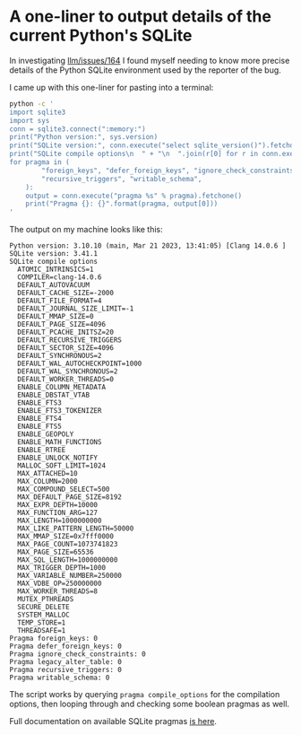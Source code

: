 # A one-liner to output details of the current Python's SQLite

In investigating [llm/issues/164](https://github.com/simonw/llm/issues/164) I found myself needing to know more precise details of the Python SQLite environment used by the reporter of the bug.

I came up with this one-liner for pasting into a terminal:
```bash
python -c '
import sqlite3
import sys
conn = sqlite3.connect(":memory:")
print("Python version:", sys.version)
print("SQLite version:", conn.execute("select sqlite_version()").fetchone()[0])
print("SQLite compile options\n  " + "\n  ".join(r[0] for r in conn.execute("pragma compile_options").fetchall()))
for pragma in (
        "foreign_keys", "defer_foreign_keys", "ignore_check_constraints", "legacy_alter_table",
        "recursive_triggers", "writable_schema",
    ):
    output = conn.execute("pragma %s" % pragma).fetchone()
    print("Pragma {}: {}".format(pragma, output[0]))
'
```
The output on my machine looks like this:
```
Python version: 3.10.10 (main, Mar 21 2023, 13:41:05) [Clang 14.0.6 ]
SQLite version: 3.41.1
SQLite compile options
  ATOMIC_INTRINSICS=1
  COMPILER=clang-14.0.6
  DEFAULT_AUTOVACUUM
  DEFAULT_CACHE_SIZE=-2000
  DEFAULT_FILE_FORMAT=4
  DEFAULT_JOURNAL_SIZE_LIMIT=-1
  DEFAULT_MMAP_SIZE=0
  DEFAULT_PAGE_SIZE=4096
  DEFAULT_PCACHE_INITSZ=20
  DEFAULT_RECURSIVE_TRIGGERS
  DEFAULT_SECTOR_SIZE=4096
  DEFAULT_SYNCHRONOUS=2
  DEFAULT_WAL_AUTOCHECKPOINT=1000
  DEFAULT_WAL_SYNCHRONOUS=2
  DEFAULT_WORKER_THREADS=0
  ENABLE_COLUMN_METADATA
  ENABLE_DBSTAT_VTAB
  ENABLE_FTS3
  ENABLE_FTS3_TOKENIZER
  ENABLE_FTS4
  ENABLE_FTS5
  ENABLE_GEOPOLY
  ENABLE_MATH_FUNCTIONS
  ENABLE_RTREE
  ENABLE_UNLOCK_NOTIFY
  MALLOC_SOFT_LIMIT=1024
  MAX_ATTACHED=10
  MAX_COLUMN=2000
  MAX_COMPOUND_SELECT=500
  MAX_DEFAULT_PAGE_SIZE=8192
  MAX_EXPR_DEPTH=10000
  MAX_FUNCTION_ARG=127
  MAX_LENGTH=1000000000
  MAX_LIKE_PATTERN_LENGTH=50000
  MAX_MMAP_SIZE=0x7fff0000
  MAX_PAGE_COUNT=1073741823
  MAX_PAGE_SIZE=65536
  MAX_SQL_LENGTH=1000000000
  MAX_TRIGGER_DEPTH=1000
  MAX_VARIABLE_NUMBER=250000
  MAX_VDBE_OP=250000000
  MAX_WORKER_THREADS=8
  MUTEX_PTHREADS
  SECURE_DELETE
  SYSTEM_MALLOC
  TEMP_STORE=1
  THREADSAFE=1
Pragma foreign_keys: 0
Pragma defer_foreign_keys: 0
Pragma ignore_check_constraints: 0
Pragma legacy_alter_table: 0
Pragma recursive_triggers: 0
Pragma writable_schema: 0
```

The script works by querying `pragma compile_options` for the compilation options, then looping through and checking some boolean pragmas as well.

Full documentation on available SQLite pragmas [is here](https://www.sqlite.org/pragma.html).
